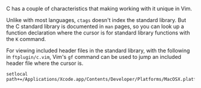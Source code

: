 C has a couple of characteristics that making working with it unique in Vim.

Unlike with most languages, `ctags` doesn't index the standard library. But the C standard library is documented in `man` pages, so you can look up a function declaration where the cursor is for standard library functions with the `K` command.

For viewing included header files in the standard library, with the following in `ftplugin/c.vim`, Vim's `gf` command can be used to jump an included header file where the cursor is.

	setlocal path+=/Applications/Xcode.app/Contents/Developer/Platforms/MacOSX.platform/Developer/SDKs/MacOSX.sdk/usr/include/

